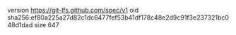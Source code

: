 version https://git-lfs.github.com/spec/v1
oid sha256:ef80a225a27d82c1dc6477fef53b41df178c48e2d9c91f3e237321bc048d1dad
size 647
